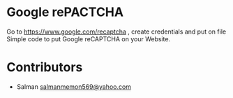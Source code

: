 # Google rePACTCHA

Go to https://www.google.com/recaptcha , create credentials and put on file 
Simple code to put Google reCAPTCHA on your Website.

# Contributors
  - Salman <salmanmemon569@yahoo.com>
